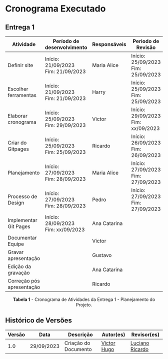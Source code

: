 # Cronograma Executado


## Entrega 1
<center>

| Atividade                 | Período de desenvolvimento             | Responsáveis | Periodo de Revisão                     | Revisores   |
| ------------------------- | -------------------------------------- | ------------ | -------------------------------------- | ----------- |
| Definir site              | Início: 21/09/2023 <br>Fim: 21/09/2023 | Maria Alice  | Início: 25/09/2023 <br>Fim: 25/09/2023 | Victor      |
| Escolher ferramentas      | Início: 21/09/2023 <br>Fim: 21/09/2023 | Harry        | Início: 25/09/2023 <br>Fim: 25/09/2023 | Ricardo     |
| Elaborar cronograma       | Início: 25/09/2023 <br>Fim: 29/09/2023 | Victor       | Início: 29/09/2023 <br>Fim: xx/09/2023 | Ana Catarina|
| Criar do Gitpages         | Início: 25/09/2023 <br>Fim: 25/09/2023 | Ricardo      | Início: 26/09/2023 <br>Fim: 26/09/2023 | Maria Alice |
| Planejamento              | Início: 27/09/2023 <br>Fim: 28/09/2023 | Maria Alice  | Início: 27/09/2023 <br>Fim: 27/09/2023 | Gustavo     |
| Processo de Design        | Início: 27/09/2023 <br>Fim: 28/09/2023 | Pedro        | Início: 27/09/2023 <br>Fim: 27/09/2023 | Harry       |
| Implementar Git Pages     | Início: 28/09/2023 <br>Fim: xx/09/2023 | Ana Catarina |                                        | Pedro       |
| Documentar Equipe         |                                        | Victor       |                                        | Maria Alice |
| Gravar apresentação       |                                        | Gustavo      |                                        | Harry       |
| Edição da gravação        |                                        | Ana Catarina |                                        | Victor      |
| Correção pós apresentação |                                        | Ricardo      |                                        | Pedro       |

**Tabela 1** - Cronograma de Atividades da Entrega 1 - Planejamento do Projeto.

</center>



## Histórico de Versões

| Versão |    Data    | Descrição                                                                | Autor(es)                                                                                           | Revisor(es)                                     |
| ------ | :--------: | ------------------------------------------------------------------------ | --------------------------------------------------------------------------------------------------- | ----------------------------------------------- |
| 1.0    | 29/09/2023 | Criação do Documento| [Victor Hugo](https://github.com/ViictorHugoo)|[Luciano Ricardo](https://github.com/l-ricardo)|
